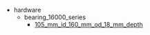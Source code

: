 * hardware
  * bearing_16000_series
    * [105_mm_id_160_mm_od_18_mm_depth](hardware/bearing_16000_series/105_mm_id_160_mm_od_18_mm_depth)
